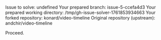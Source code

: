 Issue to solve: undefined
Your prepared branch: issue-5-ccefa4d3
Your prepared working directory: /tmp/gh-issue-solver-1761853934663
Your forked repository: konard/video-timeline
Original repository (upstream): andchir/video-timeline

Proceed.